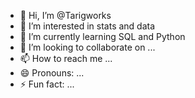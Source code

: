 - 👋 Hi, I’m @Tarigworks
- 👀 I’m interested in stats and data
- 🌱 I’m currently learning SQL and Python
- 💞️ I’m looking to collaborate on ...
- 📫 How to reach me ...
- 😄 Pronouns: ...
- ⚡ Fun fact: ...

<!---
Tarigworks/Tarigworks is a ✨ special ✨ repository because its `README.md` (this file) appears on your GitHub profile.
You can click the Preview link to take a look at your changes.
--->
